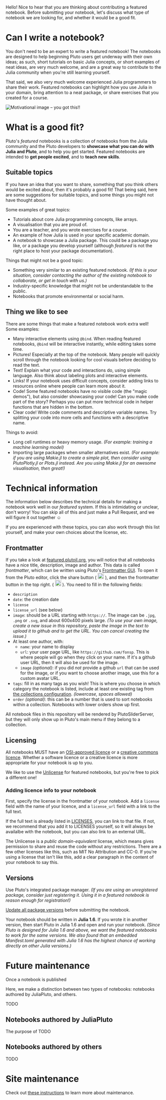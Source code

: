 Hello! Nice to hear that you are thinking about contributing a featured notebook. Before submitting your notebook, let's discuss what type of notebook we are looking for, and whether it would be a good fit.


# Can I write a notebook?

You don't need to be an expert to write a featured notebook! The notebooks are designed to help beginning Pluto users get underway with their own ideas; as such, short tutorials on basic Julia concepts, or short examples of neat ideas, are very much welcome, and are a great way to contribute to the Julia community when you're still learning yourself.

That said, we also very much welcome experienced Julia programmers to share their work. Featured notebooks can highlight how you use Julia in your domain, bring attention to a neat package, or share exercises that you created for a course.

![Motivational image – you got this!!](https://media.giphy.com/media/v1.Y2lkPTc5MGI3NjExOWwwOHV4bXg5bDBoamo2NG55OGhmZzkyM2lsNjN1emc5bzFubms2MCZlcD12MV9pbnRlcm5hbF9naWZfYnlfaWQmY3Q9Zw/6VriQO3GFRwwBVPbi4/giphy.gif)


# What is a good fit?
Pluto's *featured* notebooks is a collection of notebooks from the Julia community and the Pluto developers to **showcase what you can do with Julia and Pluto**, and to help you get started. Featured notebooks are intended to **get people excited**, and to **teach new skills**.


## Suitable topics
If you have an idea that you want to share, something that you think others would be excited about, then it's probably a good fit! That being said, here are some suggestions for suitable topics, and some things you might not have thought about.

Some examples of great topics:
- Tutorials about core Julia programming concepts, like arrays.
- A visualisation that you are proud of.
- You are a teacher, and you wrote exercises for a course.
- An example of how Julia is used in your specific academic domain.
- A notebook to showcase a Julia package. This could be a package you like, or a package you develop yourself (although *featured* is not the right place to host your package documentation).




Things that might not be a good topic:
- Something very similar to an existing featured notebook. *(If this is your situation, consider contacting the author of the existing notebook to collaborate, or get in touch with us.)*
- Industry-specific knowledge that might not be understandable to the public.
- Notebooks that promote environmental or social harm.



## Thing we like to see
There are some things that make a featured notebook work extra well! Some examples:
- Many interactive elements using `@bind`. When reading featured notebooks, `@bind` will be interactive instantly, while editing takes some time.
- Pictures! Especially at the top of the notebook. Many people will quickly scroll through the notebook looking for cool visuals before deciding to read the text.
- Text! Explain what your code and interactions do, using simple language. Also think about labeling plots and interactive elements.
- Links! If your notebook uses difficult concepts, consider adding links to resources online where people can learn more about it.
- Code! Some featured notebooks have no visible code (the "magic demos"), but also consider showcasing your code! Can you make code part of the story? Perhaps you can put more technical code in helper functions that are hidden in the bottom.
- Clear code! Write code comments and descriptive variable names. Try splitting your code into more cells and functions with a descriptive name.


Things to avoid:
- Long cell runtimes or heavy memory usage. *(For example: training a machine learning model)*
- Importing large packages when smaller alternatives exist. *(For example: if you are using Makie.jl to create a simple plot, then consider using PlutoPlotly.jl or Plots.jl instead. Are you using Makie.jl for an awesome visualisation, then great!)*







# Technical information
The information below describes the technical details for making a notebook work well in our _featured_ system. If this is intimidating or unclear, don't worry! You can skip all of this and just make a Pull Request, and we will figure it out together ☺️

If you are experienced with these topics, you can also work through this list yourself, and make your own choices about the license, etc.

## Frontmatter
If you take a look at [featured.plutojl.org](https://featured.plutojl.org), you will notice that all notebooks have a nice title, description, image and author. This data is called *frontmatter*, which can be written using Pluto's [Frontmatter GUI](https://github.com/fonsp/Pluto.jl/pull/2104). To open it from the Pluto editor, click the share button ( <img src="https://cdn.jsdelivr.net/gh/ionic-team/ionicons@5.5.1/src/svg/share-outline.svg" width=20> ), and then the frontmatter button in the top right. ( <img src="https://cdn.jsdelivr.net/gh/ionic-team/ionicons@5.5.1/src/svg/newspaper-outline.svg" width=20> ). You need to fill in the following fields:

- `description`
- `date`: the creation date
- `license`
- `license_url` (see below)
- `image`: should be a URL starting with `https://`. The image can be `.jpg`, `.png` or `.svg`, and about 600x400 pixels large. *(To use your own image, create a new issue in this repository, paste the image in the text to upload it to github and to get the URL. You can cancel creating the issue.)*
- At least one author, with:
  - `name`: your name to display
  - `url`: your user page URL, like `https://github.com/fonsp`. This is where people will go when they click on your name. If it's a github user URL, then it will also be used for the image.
  - `image` *(optional)*: if you did *not* provide a github `url` that can be used for the image, or if you want to choose another image, use this for a custom avatar URL.
- `tags`: fill in as many tags as you wish! This is where you choose in which category the notebook is listed, include at least one existing tag from [the collections configuration](https://github.com/JuliaPluto/featured/blob/main/src/pluto_export_configuration.json). *(lowercase, spaces allowed)*
- `order` *(optional)*: this can be a number that is used to sort notebooks within a collection. Notebooks with lower orders show up first.

All notebook files in this repository will be rendered by PlutoSliderServer, but they will only show up in Pluto's main menu if they belong to a collection. 


## Licensing

All notebooks MUST have an [OSI-approved licence](https://opensource.org/licenses/) or a [creative commons licence](https://creativecommons.org/share-your-work/cclicenses/). Whether a software licence or a creative licence is more appropriate for your notebook is up to you.

We like to use the [Unlicense](https://opensource.org/license/unlicense/) for featured notebooks, but you're free to pick a different one!

### Adding licence info to your notebook

First, specify the license in the frontmatter of your notebook. Add a `license` field with the name of your licence, and a `license_url` field with a link to the full text.

If the full text is already listed in [LICENSES](LICENSES/), you can link to that file. If not, we recommend that you add it to LICENSES yourself, so it will always be availalbe with the notebook, but you can also link to an external URL.

The Unlicense is a *public domain-equivalent* license, which means gives permission to share and reuse the code without any restrictions. There are a few other licenses like this, such as MIT No Attribution and CC-0. If you're using a license that isn't like this, add a clear paragraph in the content of your notebook to say this.


## Versions

Use Pluto's integrated package manager. *(If you are using an unregistered package, consider just registering it. Using it in a featured notebook is reason enough for registration!)*

[Update all package versions](https://plutojl.org/en/docs/packages/#updating-packages) before submitting the notebook.

Your notebook should be written in **Julia 1.6**. If you wrote it in another version, then start Pluto in Julia 1.6 and open and run your notebook. *(Since Pluto is designed for Julia 1.6 and above, we want the featured notebooks to work for the same versions. We also found that an embedded Manifest.toml generated with Julia 1.6 has the highest chance of working directly on other Julia versions.)*



# Future maintenance
Once a notebook is published

Here, we make a distinction between two types of notebooks: notebooks authored by JuliaPluto, and others.

TODO

## Notebooks authored by JuliaPluto
The purpose of 
TODO

## Notebooks authored by others

TODO


# Site maintenance

Check out [these instructions](https://github.com/JuliaPluto/pluto-developer-instructions/blob/main/How%20to%20update%20the%20featured%20notebooks.md) to learn more about maintenance.

